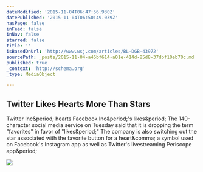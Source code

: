 ```yaml
---
dateModified: '2015-11-04T06:47:56.930Z'
datePublished: '2015-11-04T06:50:49.039Z'
hasPage: false
inFeed: false
inNav: false
starred: false
title: ''
isBasedOnUrl: 'http://www.wsj.com/articles/BL-DGB-43972'
sourcePath: _posts/2015-11-04-a46bf614-a01e-414d-85d8-37dbf10eb70c.md
published: true
_context: 'http://schema.org'
_type: MediaObject

---
```

<article style=""><h1>Twitter Likes Hearts More Than Stars</h1><p>Twitter Inc&amp;period; hearts Facebook Inc&amp;period;'s likes&amp;period; The 140-character social media service on Tuesday said that it is dropping the term "favorites" in favor of "likes&amp;period;" The company is also switching out the star associated with the favorite button for a heart&amp;comma; a symbol used on Facebook's Instagram app as well as Twitter's livestreaming Periscope app&amp;period;</p><img src="http://si.wsj.net/public/resources/images/BN-LB447_twitte_P_20151103022557.jpg" /></article>